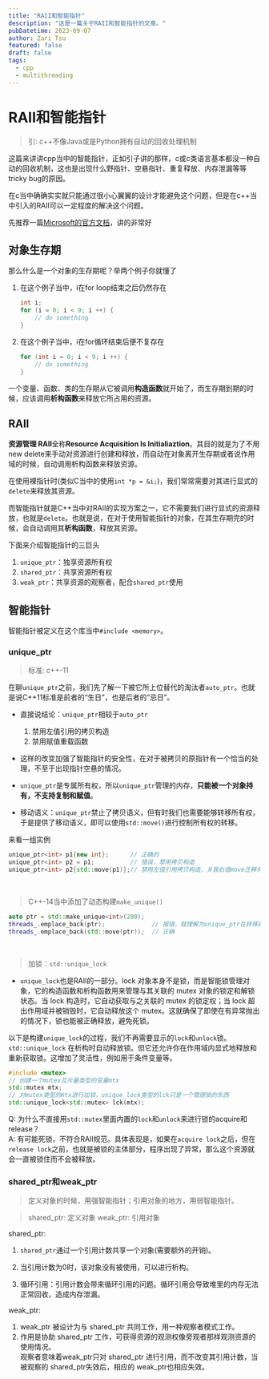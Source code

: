 ```yaml
---
title: "RAII和智能指针"
description: "这是一篇关于RAII和智能指针的文章。"
pubDatetime: 2023-09-07
author: Zari Tsu
featured: false
draft: false
tags:
  - cpp
  - multithreading
---
```


# RAII和智能指针

> 引: c++不像Java或是Python拥有自动的回收处理机制

这篇来讲讲cpp当中的智能指针，正如引子讲的那样，c或c类语言基本都没一种自动的回收机制，这也是出现什么野指针、空悬指针、重复释放、内存泄漏等等tricky bug的原因。

在c当中确确实实就只能通过很小心翼翼的设计才能避免这个问题，但是在c++当中引入的RAII可以一定程度的解决这个问题。

先推荐一篇[Microsoft的官方文档](https://learn.microsoft.com/zh-cn/cpp/cpp/object-lifetime-and-resource-management-modern-cpp?view=msvc-170)，讲的非常好

## 对象生存期

那么什么是一个对象的生存期呢？举两个例子你就懂了

1. 在这个例子当中，i在for loop结束之后仍然存在
    ```cpp
    int i;
    for (i = 0; i < 9; i ++) {
        // do something
    }
    ```
2. 在这个例子当中，i在for循环结束后便不复存在
    ```cpp
    for (int i = 0; i < 9; i ++) {
        // do something
    }
    ```

一个变量、函数、类的生存期从它被调用**构造函数**就开始了，而生存期到期的时候，应该调用**析构函数**来释放它所占用的资源。

## RAII

**资源管理 RAII**全称**Resource Acquisition Is Initialiaztion**。其目的就是为了不用new delete来手动对资源进行创建和释放，而自动在对象离开生存期或者说作用域的时候，自动调用析构函数来释放资源。

在使用裸指针时(类似C当中的使用`int *p = &i;`)，我们常常需要对其进行显式的`delete`来释放其资源。

而智能指针就是C++当中对RAII的实现方案之一，它不需要我们进行显式的资源释放，也就是`delete`。也就是说，在对于使用智能指针的对象，在其生存期完的时候，会自动调用其**析构函数**，释放其资源。

下面来介绍智能指针的三巨头
1. `unique_ptr`：独享资源所有权
2. `shared_ptr`：共享资源所有权
3. `weak_ptr`：共享资源的观察者，配合`shared_ptr`使用

## 智能指针

智能指针被定义在这个库当中`#include <memory>`。

### unique_ptr

> 标准: c++-11

在聊`unique_ptr`之前，我们先了解一下被它所上位替代的淘汰者`auto_ptr`。也就是说C++11标准是前者的“生日”，也是后者的“忌日”。

* 直接说结论：`unique_ptr`相较于`auto_ptr`  
  1. 禁用左值引用的拷贝构造
  2. 禁用赋值重载函数

* 这样的改变加强了智能指针的安全性，在对于被拷贝的原指针有一个恰当的处理，不至于出现指针空悬的情况。

* `unique_ptr`是专属所有权，所以`unique_ptr`管理的内存，**只能被一个对象持有，不支持复制和赋值**。

* 移动语义：`unique_ptr`禁止了拷贝语义，但有时我们也需要能够转移所有权，于是提供了移动语义，即可以使用`std::move()`进行控制所有权的转移。

来看一组实例

```cpp
unique_ptr<int> p1{new int};      // 正确的
unique_ptr<int> p2 = p1;          // 错误，禁用拷贝构造
unique_ptr<int> p2{std::move(p1)};// 禁用左值引用拷贝构造，关我右值move迁移何事
```

<br>

> C++-14当中添加了动态构建`make_unique()`

```cpp
auto ptr = std::make_unique<int>(200);
threads_.emplace_back(ptr);             // 报错，就理解为unique_ptr在转移的时候，必须要用右值
threads_.emplace_back(std::move(ptr));  // 正确
```

<br>

> 加锁：`std::unique_lock`

* `unique_lock`也是RAII的一部分。lock 对象本身不是锁，而是智能锁管理对象，它的构造函数和析构函数用来管理与其关联的 mutex 对象的锁定和解锁状态。当 lock 构造时，它自动获取与之关联的 mutex 的锁定权；当 lock 超出作用域并被销毁时，它自动释放这个 mutex。这就确保了即使在有异常抛出的情况下，锁也能被正确释放，避免死锁。

以下是构建`unique_lock`的过程，我们不再需要显示的`lock`和`unlock`锁。`std::unique_lock` 在析构时自动释放锁。但它还允许你在作用域内显式地释放和重新获取锁。这增加了灵活性，例如用于条件变量等。

```cpp
#include <mutex>
// 创建一个mutex互斥量类型的变量mtx
std::mutex mtx;
// 对mutex类型的mtx进行加锁，unique_lock类型的lck只是一个管理锁的东西
std::unique_lock<std::mutex> lck(mtx);
```

Q: 为什么不直接用`std::mutex`里面内置的`lock`和`unlock`来进行锁的acquire和release？  
A: 有可能死锁，不符合RAII规范。具体表现是，如果在`acquire lock`之后，但在`release lock`之前，也就是被锁的主体部分，程序出现了异常，那么这个资源就会一直被锁住而不会被释放。

### shared_ptr和weak_ptr

> 定义对象的时候，用强智能指针；引用对象的地方，用弱智能指针。  

> shared_ptr: 定义对象   weak_ptr: 引用对象

shared_ptr: 

1. `shared_ptr`通过一个引用计数共享一个对象(需要额外的开销)。
  
2. 当引用计数为0时，该对象没有被使用，可以进行析构。

3. 循环引用：引用计数会带来循环引用的问题。循环引用会导致堆里的内存无法正常回收，造成内存泄漏。

weak_ptr: 

1. weak_ptr 被设计为与 shared_ptr 共同工作，用一种观察者模式工作。
2. 作用是协助 shared_ptr 工作，可获得资源的观测权像旁观者那样观测资源的使用情况。  
观察者意味着weak_ptr只对 shared_ptr 进行引用，而不改变其引用计数，当被观察的 shared_ptr失效后，相应的 weak_ptr也相应失效。

